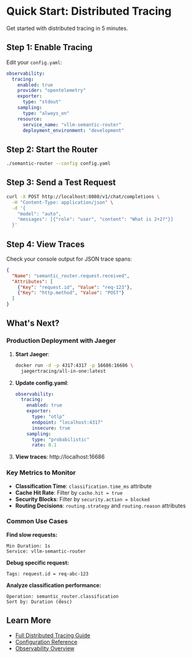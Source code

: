 # Quick Start: Distributed Tracing

Get started with distributed tracing in 5 minutes.

## Step 1: Enable Tracing

Edit your `config.yaml`:

```yaml
observability:
  tracing:
    enabled: true
    provider: "opentelemetry"
    exporter:
      type: "stdout"
    sampling:
      type: "always_on"
    resource:
      service_name: "vllm-semantic-router"
      deployment_environment: "development"
```

## Step 2: Start the Router

```bash
./semantic-router --config config.yaml
```

## Step 3: Send a Test Request

```bash
curl -X POST http://localhost:8080/v1/chat/completions \
  -H "Content-Type: application/json" \
  -d '{
    "model": "auto",
    "messages": [{"role": "user", "content": "What is 2+2?"}]
  }'
```

## Step 4: View Traces

Check your console output for JSON trace spans:

```json
{
  "Name": "semantic_router.request.received",
  "Attributes": [
    {"Key": "request.id", "Value": "req-123"},
    {"Key": "http.method", "Value": "POST"}
  ]
}
```

## What's Next?

### Production Deployment with Jaeger

1. **Start Jaeger**:

   ```bash
   docker run -d -p 4317:4317 -p 16686:16686 \
     jaegertracing/all-in-one:latest
   ```

2. **Update config.yaml**:

   ```yaml
   observability:
     tracing:
       enabled: true
       exporter:
         type: "otlp"
         endpoint: "localhost:4317"
         insecure: true
       sampling:
         type: "probabilistic"
         rate: 0.1
   ```

3. **View traces**: http://localhost:16686

### Key Metrics to Monitor

- **Classification Time**: `classification.time_ms` attribute
- **Cache Hit Rate**: Filter by `cache.hit = true`
- **Security Blocks**: Filter by `security.action = blocked`
- **Routing Decisions**: `routing.strategy` and `routing.reason` attributes

### Common Use Cases

**Find slow requests:**
```
Min Duration: 1s
Service: vllm-semantic-router
```

**Debug specific request:**
```
Tags: request.id = req-abc-123
```

**Analyze classification performance:**
```
Operation: semantic_router.classification
Sort by: Duration (desc)
```

## Learn More

- [Full Distributed Tracing Guide](./distributed-tracing.md)
- [Configuration Reference](../../installation/configuration.md)
- [Observability Overview](./observability.md)
